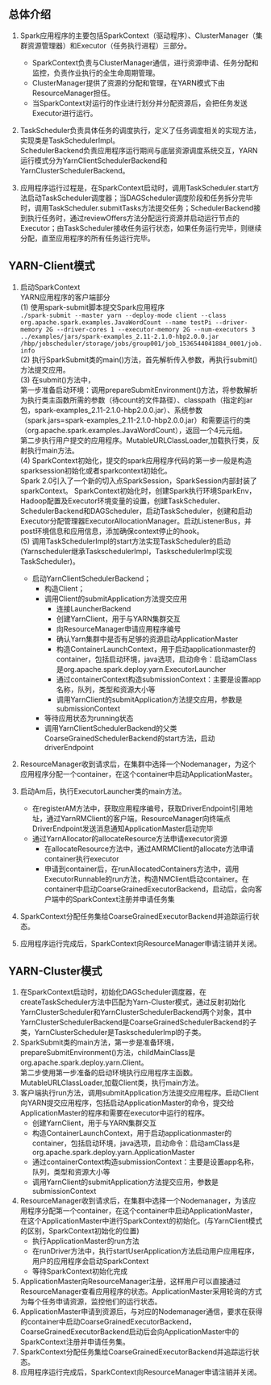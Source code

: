 ## 总体介绍  

1. Spark应用程序的主要包括SparkContext（驱动程序）、ClusterManager（集群资源管理器）和Executor（任务执行进程）三部分。  
    - SparkContext负责与ClusterManager通信，进行资源申请、任务分配和监控，负责作业执行的全生命周期管理。  
    - ClusterManager提供了资源的分配和管理，在YARN模式下由ResourceManager担任。  
    - 当SparkContext对运行的作业进行划分并分配资源后，会把任务发送Executor进行运行。  
    
2. TaskScheduler负责具体任务的调度执行，定义了任务调度相关的实现方法，实现类是TaskSchedulerImpl。  
SchedulerBackend负责应用程序运行期间与底层资源调度系统交互，YARN运行模式分为YarnClientSchedulerBackend和YarnClusterSchedulerBackend。  
3. 应用程序运行过程是，在SparkContext启动时，调用TaskScheduler.start方法启动TaskScheduler调度器；当DAGScheduler调度阶段和任务拆分完毕时，调用TaskScheduler.submitTasks方法提交任务；SchedulerBackend接到执行任务时，通过reviewOffers方法分配运行资源并启动运行节点的Executor；由TaskScheduler接收任务运行状态，如果任务运行完毕，则继续分配，直至应用程序的所有任务运行完毕。  
 
## YARN-Client模式  

1. 启动SparkContext  
YARN应用程序的客户端部分  
    (1) 使用spark-submit脚本提交Spark应用程序  
`./spark-submit --master yarn --deploy-mode client --class org.apache.spark.examples.JavaWordCount --name testPi --driver-memory 2G --driver-cores 1 --executor-memory 2G --num-executors 3 ../examples/jars/spark-examples_2.11-2.1.0-hbp2.0.0.jar /hbp/jobscheduler/storage/jobs/group001/job_1536544041884_0001/job.info`  
    (2) 执行SparkSubmit类的main()方法，首先解析传入参数，再执行submit()方法提交应用。  
    (3) 在submit()方法中，  
        第一步准备启动环境：调用prepareSubmitEnvironment()方法，将参数解析为执行类主函数所需的参数（待count的文件路径）、classpath（指定的jar包，spark-examples_2.11-2.1.0-hbp2.0.0.jar）、系统参数（spark.jars=spark-examples_2.11-2.1.0-hbp2.0.0.jar）和需要运行的类（org.apache.spark.examples.JavaWordCount），返回一个4元元组。  
        第二步执行用户提交的应用程序。MutableURLClassLoader,加载执行类，反射执行main方法。  
    (4) SparkContext初始化，提交的spark应用程序代码的第一步一般是构造sparksession初始化或者sparkcontext初始化。  
     Spark 2.0引入了一个新的切入点SparkSession，SparkSession内部封装了sparkContext。
    SparkContext初始化时，创建Spark执行环境SparkEnv，Hadoop配置及Executor环境变量的设置，创建TaskScheduler、SchedulerBackend和DAGScheduler，启动TaskScheduler，创建和启动Executor分配管理器ExecutorAllocationManager。启动ListenerBus，并post环境信息和应用信息，添加确保context停止的hook。  
    (5) 调用TaskSchedulerImpl的start方法实现TaskScheduler的启动(Yarnscheduler继承TaskschedulerImpl，TaskschedulerImpl实现TaskScheduler)。  
    - 启动YarnClientSchedulerBackend；  
        - 构造Client；  
        - 调用Client的submitApplication方法提交应用  
            - 连接LauncherBackend  
            - 创建YarnClient，用于与YARN集群交互
            - 向ResourceManager申请应用程序编号
            - 确认Yarn集群中是否有足够的资源启动ApplicationMaster
            - 构造ContainerLaunchContext，用于启动applicationmaster的container，包括启动环境，java选项，启动命令：启动amClass是org.apache.spark.deploy.yarn.ExecutorLauncher
            - 通过containerContext构造submissionContext：主要是设置app名称，队列，类型和资源大小等
            - 调用YarnClient的submitApplication方法提交应用，参数是submissionContext
        - 等待应用状态为running状态
        - 调用YarnClientSchedulerBackend的父类CoarseGrainedSchedulerBackend的start方法，启动driverEndpoint
            
2. ResourceManager收到请求后，在集群中选择一个Nodemanager，为这个应用程序分配一个container，在这个container中启动ApplicationMaster。

3. 启动Am后，执行ExecutorLauncher类的main方法。
    - 在registerAM方法中，获取应用程序编号，获取DriverEndpoint引用地址，通过YarnRMClient的客户端，ResourceManager向终端点DriverEndpoint发送消息通知ApplicationMaster启动完毕
    - 通过YarnAllocator的allocateResource方法申请executor资源  
        - 在allocateResource方法中，通过AMRMClient的allocate方法申请container执行executor
        - 申请到container后，在runAllocatedContainers方法中，调用ExecutorRunnable的run方法，构造NMClient启动container。在container中启动CoarseGrainedExecutorBackend，启动后，会向客户端中的SparkContext注册并申请任务集
        
4. SparkContext分配任务集给CoarseGrainedExecutorBackend并追踪运行状态。  

5. 应用程序运行完成后，SparkContext向ResourceManager申请注销并关闭。


## YARN-Cluster模式  
1. 在SparkContext启动时，初始化DAGScheduler调度器，在createTaskScheduler方法中匹配为Yarn-Cluster模式，通过反射初始化YarnClusterScheduler和YarnClusterSchedulerBackend两个对象，其中YarnClusterSchedulerBackend是CoarseGrainedSchedulerBackend的子类，YarnClusterScheduler是TaskschedulerImpl的子类。
2. SparkSubmit类的main方法，第一步是准备环境，prepareSubmitEnvironment()方法，childMainClass是org.apache.spark.deploy.yarn.Client。  
第二步使用第一步准备的启动环境执行应用程序主函数。MutableURLClassLoader,加载Client类，执行main方法。
3. 客户端执行run方法，调用submitApplication方法提交应用程序。启动Client向YARN提交应用程序，包括启动ApplicationMaster的命令，提交给ApplicationMaster的程序和需要在executor中运行的程序。  
    - 创建YarnClient，用于与YARN集群交互  
    - 构造ContainerLaunchContext，用于启动applicationmaster的container，包括启动环境，java选项，启动命令：启动amClass是org.apache.spark.deploy.yarn.ApplicationMaster  
    - 通过containerContext构造submissionContext：主要是设置app名称，队列，类型和资源大小等  
    - 调用YarnClient的submitApplication方法提交应用，参数是submissionContext
4. ResourceManager收到请求后，在集群中选择一个Nodemanager，为该应用程序分配第一个container，在这个container中启动ApplicationMaster，在这个ApplicationMaster中进行SparkContext的初始化。(与YarnClient模式的区别，SparkContext初始化的位置) 
    - 执行ApplicationMaster的run方法  
    - 在runDriver方法中，执行startUserApplication方法启动用户应用程序，用户的应用程序会启动SparkContext  
    - 等待SparkContext初始化完成
5. ApplicationMaster向ResourceManager注册，这样用户可以直接通过ResourceManager查看应用程序的状态。ApplicationMaster采用轮询的方式为每个任务申请资源，监控他们的运行状态。  
6. ApplicationMaster申请到资源后，与对应的Nodemanager通信，要求在获得的container中启动CoarseGrainedExecutorBackend，CoarseGrainedExecutorBackend启动后会向ApplicationMaster中的SparkContext注册并申请任务集。  
7. SparkContext分配任务集给CoarseGrainedExecutorBackend并追踪运行状态。  
8. 应用程序运行完成后，SparkContext向ResourceManager申请注销并关闭。
